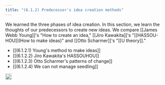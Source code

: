 ```yaml
---
title: "(6.1.2) Predecessor's idea creation methods"
---
```


We learned the three phases of idea creation.
In this section, we learn the thoughts of our predecessors to create new ideas. We compare [[James Webb Young]]'s "How to create an idea," [[Jiro Kawakita]]'s "[[HASSOU-HOU]](How to make ideas)" and [[Otto Scharmer]]'s "[[U theory]]."

- [[(6.1.2.1) Young's method to make ideas]]
- [[(6.1.2.2) Jiro Kawakita's HASSOUHOU]]
- [[(6.1.2.3) Otto Scharmer's patterns of change]]
- [[(6.1.2.4) We can not manage seedling]]

<img src='https://scrapbox.io/api/pages/nishio-en/en/icon' alt='en.icon' height="19.5"/>